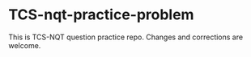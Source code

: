 # TCS-nqt-practice-problem
This is TCS-NQT question practice repo.
Changes and corrections are welcome.
